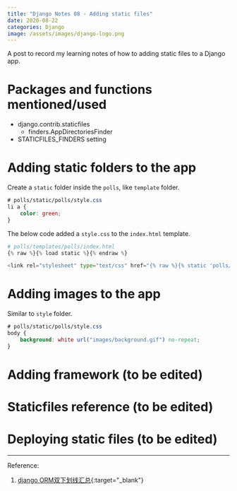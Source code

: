 ```yaml
---
title: "Django Notes 08 - Adding static files"
date: 2020-08-22
categories: Django
image: /assets/images/django-logo.png
---
```

<!--excerpt.start-->
A post to record my learning notes of how to adding static files to a Django app. <!--excerpt.end-->

# Packages and functions mentioned/used 
- django.contrib.staticfiles
	- finders.AppDirectoriesFinder
- STATICFILES_FINDERS setting


# Adding static folders to the app  
Create a `static` folder inside the `polls`, like `template` folder. 
```css
# polls/static/polls/style.css
li a {
    color: green;
}
```  
The below code added a `style.css` to the `index.html` template.
```py
# polls/templates/polls/index.html
{% raw %}{% load static %}{% endraw %}

<link rel="stylesheet" type="text/css" href="{% raw %}{% static 'polls/style.css' %}{% endraw %}">
```  

# Adding images to the app  
Similar to `style` folder. 
```css
# polls/static/polls/style.css
body {
    background: white url("images/background.gif") no-repeat;
}
``` 

# Adding framework (to be edited)
# Staticfiles reference (to be edited)
# Deploying static files (to be edited)


***
Reference:   
1. [django ORM双下划线汇总](https://blog.csdn.net/qq_19691995/article/details/102395469){:target="\_blank"}  
